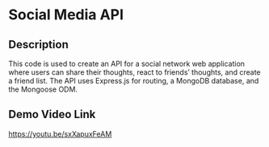 # Social Media API

## Description
This code is used to create an API for a social network web application where users can share their thoughts, react to friends’ thoughts, and create a friend list. The API uses Express.js for routing, a MongoDB database, and the Mongoose ODM.

## Demo Video Link
https://youtu.be/sxXapuxFeAM

